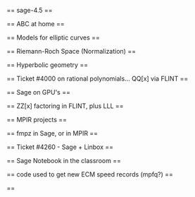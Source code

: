 == sage-4.5 ==



== ABC at home ==



== Models for elliptic curves ==



== Riemann-Roch Space (Normalization) ==



== Hyperbolic geometry ==



== Ticket #4000 on rational polynomials... QQ[x] via FLINT ==



== Sage on GPU's ==



== ZZ[x] factoring in FLINT, plus LLL ==



== MPIR projects ==



== fmpz in Sage, or in MPIR ==



== Ticket #4260 - Sage + Linbox ==



== Sage Notebook in the classroom ==



== code used to get new ECM speed records (mpfq?) ==



== 
